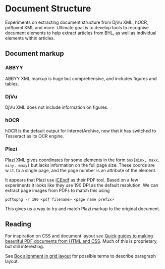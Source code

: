 # Document Structure

Experiments on extracting document structure from DjVu XML, hOCR, pdftoxml XML and more. Ultimate goal is to develop tools to recognise document elements to help extract articles from BHL, as well as individual elements within articles.

## Document markup

### ABBYY

ABBYY XML markup is huge but comprehensive, and includes figures and tables.

### DjVu

DjVu XML does not include information on figures. 

### hOCR

hOCR is the default output for InternetArchive, now that it has switched to Tesseract as its OCR engine.

### Plazi

Plazi XML gives coordinates for some elements in the form `box[minx, maxx, miny, maxy]` but lacks information on the full page size. These coords are w.r.t. to a single page, and the page number is an attribute of the element.

It appears that Plazi use [ICEpdf](http://www.icesoft.org/java/projects/ICEpdf/overview.jsf) as their PDF tool. Based on a few experiments it looks like they use 190 DPI as the default resolution. We can extract page images from PDFs to match this using

```
pdftopng -r 190 <pdf filename> <page name prefix>
```

This gives us a way to try and match Plazi markup to the original document.


## Reading

For inspiration on CSS and document layout see [Quick guides to 
making beautiful PDF documents
from HTML and CSS](https://css4.pub/). Much of this is proprietary, but still interesting.

See [Box alignment in grid layout](https://developer.mozilla.org/en-US/docs/Web/CSS/CSS_Grid_Layout/Box_Alignment_in_CSS_Grid_Layout) for possible terms to describe paragraph layout.

